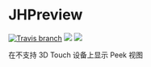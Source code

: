 # JHPreview
[![Travis branch](https://img.shields.io/travis/rust-lang/rust/master.svg)]()  ![](https://img.shields.io/badge/platform-ios-lightgrey.svg)  ![](https://img.shields.io/badge/language-objc-green.svg)

在不支持 3D Touch 设备上显示 Peek 视图
